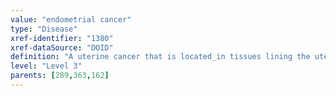 ```yaml
---
value: "endometrial cancer"
type: "Disease"
xref-identifier: "1380"
xref-dataSource: "DOID"
definition: "A uterine cancer that is located_in tissues lining the uterus."
level: "Level 3"
parents: [289,363,162]
---
```

